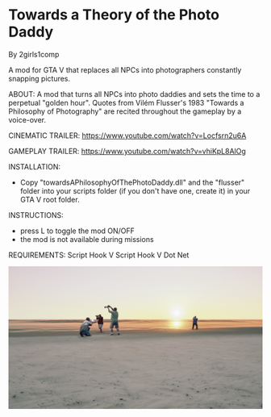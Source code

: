 # Towards a Theory of the Photo Daddy
By 2girls1comp

A mod for GTA V that replaces all NPCs into photographers constantly snapping pictures.

ABOUT:
A mod that turns all NPCs into photo daddies and sets the time to a perpetual "golden hour". Quotes from Vilém Flusser's 1983 "Towards a Philosophy of Photography" are recited throughout the gameplay by a voice-over.

CINEMATIC TRAILER:
https://www.youtube.com/watch?v=Locfsrn2u6A

GAMEPLAY TRAILER: 
https://www.youtube.com/watch?v=vhiKpL8AlOg

INSTALLATION:
- Copy "towardsAPhilosophyOfThePhotoDaddy.dll" and the "flusser" folder into your scripts folder (if you don't have one, create it) in your GTA V root folder.

INSTRUCTIONS:
- press L to toggle the mod ON/OFF
- the mod is not available during missions 

REQUIREMENTS:
Script Hook V
Script Hook V Dot Net

![TowardsATheoryOfThePhotoDaddy](screenshots/TowardsATheoryOfThePhotoDaddy1.png)

